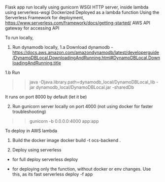 Flask app run locally using gunicorn WSGI HTTP server, inside lambda using serverless-wsgi
Dockerized
Deployed as a lambda function
Using the Serverless Framework for deployment, https://www.serverless.com/framework/docs/getting-started/
AWS API gateway for accessing API


To run locally, 

1. Run dynamodb locally,
1.a Download dynamodb - https://docs.aws.amazon.com/amazondynamodb/latest/developerguide/DynamoDBLocal.DownloadingAndRunning.html#DynamoDBLocal.DownloadingAndRunning.title

1.b Run
>> java -Djava.library.path=dynamodb_local/DynamoDBLocal_lib -jar dynamodb_local/DynamoDBLocal.jar -sharedDb

It runs on port 8000 by default (let it be)

2. Run gunicorn server locally on port 4000 (not using docker for faster troubleshooting)
>> gunicorn -b 0.0.0.0:4000 app:app

To deploy in AWS lambda

1. Build the docker image
docker build -t ocs-backend .

2. Deploy using serverless
 - for full deploy
serverless deploy

 - for deploying only the function, without docker or env changes. Use this, as its fast
serverless deploy -f app